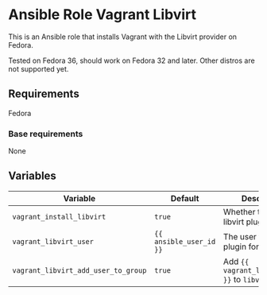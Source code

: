 # Ansible Role Vagrant Libvirt
This is an Ansible role that installs Vagrant with the Libvirt provider on Fedora.  

Tested on Fedora 36, should work on Fedora 32 and later. Other distros are not supported yet.  

## Requirements
Fedora  
### Base requirements
None  

## Variables
| Variable | Default | Description |
|----------|---------|-------------|
| `vagrant_install_libvirt` | `true` | Whether to install the libvirt plugin |
| `vagrant_libvirt_user` | `{{ ansible_user_id }}` | The user to install the plugin for |
| `vagrant_libvirt_add_user_to_group` | `true` | Add `{{ vagrant_libvirt_user }}` to `libvirt` group. |

